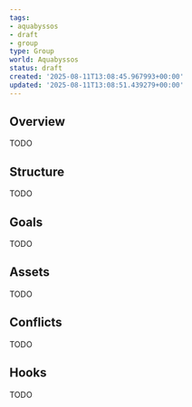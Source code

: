 ```yaml
---
tags:
- aquabyssos
- draft
- group
type: Group
world: Aquabyssos
status: draft
created: '2025-08-11T13:08:45.967993+00:00'
updated: '2025-08-11T13:08:51.439279+00:00'
---
```



## Overview

TODO
## Structure

TODO
## Goals

TODO
## Assets

TODO
## Conflicts

TODO
## Hooks

TODO
